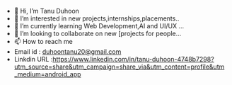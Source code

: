 - 👋 Hi, I’m Tanu Duhoon
- 👀 I’m interested in new projects,internships,placements..
- 🌱 I’m currently learning Web Development,AI and UI/UX ...
- 💞️ I’m looking to collaborate on new [projects for people...
- 📫 How to reach me
- Email id : duhoontanu20@gmail.com
- Linkdin URL :https://www.linkedin.com/in/tanu-duhoon-4748b7298?utm_source=share&utm_campaign=share_via&utm_content=profile&utm_medium=android_app  


<!---
Duhoon4568/Duhoon4568 is a ✨ special ✨ repository because its `README.md` (this file) appears on your GitHub profile.
You can click the Preview link to take a look at your changes.
--->
